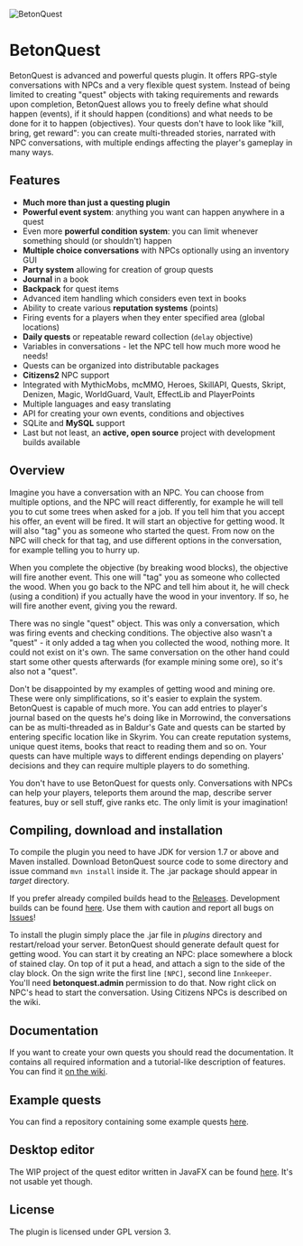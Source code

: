 ![BetonQuest](http://betonquest.betoncraft.pl/logo.png)

# BetonQuest

BetonQuest is advanced and powerful quests plugin. It offers RPG-style conversations with NPCs and a very flexible quest system. Instead of being limited to creating "quest" objects with taking requirements and rewards upon completion, BetonQuest allows you to freely define what should happen (events), if it should happen (conditions) and what needs to be done for it to happen (objectives). Your quests don't have to look like "kill, bring, get reward": you can create multi-threaded stories, narrated with NPC conversations, with multiple endings affecting the player's gameplay in many ways.

## Features

* **Much more than just a questing plugin**
* **Powerful event system**: anything you want can happen anywhere in a quest
* Even more **powerful condition system**: you can limit whenever something should (or shouldn't) happen
* **Multiple choice conversations** with NPCs optionally using an inventory GUI
* **Party system** allowing for creation of group quests
* **Journal** in a book
* **Backpack** for quest items
* Advanced item handling which considers even text in books
* Ability to create various **reputation systems** (points)
* Firing events for a players when they enter specified area (global locations)
* **Daily quests** or repeatable reward collection (`delay` objective)
* Variables in conversations - let the NPC tell how much more wood he needs!
* Quests can be organized into distributable packages
* **Citizens2** NPC support
* Integrated with MythicMobs, mcMMO, Heroes, SkillAPI, Quests, Skript, Denizen, Magic, WorldGuard, Vault, EffectLib and PlayerPoints
* Multiple languages and easy translating
* API for creating your own events, conditions and objectives
* SQLite and **MySQL** support
* Last but not least, an **active, open source** project with development builds available

## Overview

Imagine you have a conversation with an NPC. You can choose from multiple options, and the NPC will react differently, for example he will tell you to cut some trees when asked for a job. If you tell him that you accept his offer, an event will be fired. It will start an objective for getting wood. It will also "tag" you as someone who started the quest. From now on the NPC will check for that tag, and use different options in the conversation, for example telling you to hurry up.

When you complete the objective (by breaking wood blocks), the objective will fire another event. This one will "tag" you as someone who collected the wood. When you go back to the NPC and tell him about it, he will check (using a condition) if you actually have the wood in your inventory. If so, he will fire another event, giving you the reward.

There was no single "quest" object. This was only a conversation, which was firing events and checking conditions. The objective also wasn't a "quest" - it only added a tag when you collected the wood, nothing more. It could not exist on it's own. The same conversation on the other hand could start some other quests afterwards (for example mining some ore), so it's also not a "quest".

Don't be disappointed by my examples of getting wood and mining ore. These were only simplifications, so it's easier to explain the system. BetonQuest is capable of much more. You can add entries to player's journal based on the quests he's doing like in Morrowind, the conversations can be as multi-threaded as in Baldur's Gate and quests can be started by entering specific location like in Skyrim. You can create reputation systems, unique quest items, books that react to reading them and so on. Your quests can have multiple ways to different endings depending on players' decisions and they can require multiple players to do something.

You don't have to use BetonQuest for quests only. Conversations with NPCs can help your players, teleports them around the map, describe server features, buy or sell stuff, give ranks etc. The only limit is your imagination!

## Compiling, download and installation

To compile the plugin you need to have JDK for version 1.7 or above and Maven installed. Download
BetonQuest source code to some directory and issue command `mvn install`
inside it. The .jar package should appear in _target_ directory.

If you prefer already compiled builds head to the
[Releases](https://github.com/Co0sh/BetonQuest/releases).
Development builds can be found [here](http://betonquest.betoncraft.pl).
Use them with caution and report all bugs on 
[Issues](https://github.com/Co0sh/BetonQuest/issues)!

To install the plugin simply place the .jar file in _plugins_ directory and restart/reload your server.
BetonQuest should generate default quest for getting wood. You can start it by
creating an NPC: place somewhere a block of stained clay. On top of it put a
head, and attach a sign to the side of the clay block. On the sign write the first line
`[NPC]`, second line `Innkeeper`. You'll need **betonquest.admin** permission to do that. Now right
click on NPC's head to start the conversation. Using Citizens NPCs is described on the wiki.

## Documentation

If you want to create your own quests you should read the documentation.
It contains all required information and a tutorial-like description of features.
You can find it [on the wiki](https://github.com/Co0sh/BetonQuest/wiki).

## Example quests

You can find a repository containing some example quests [here](https://github.com/Co0sh/example-quests).

## Desktop editor

The WIP project of the quest editor written in JavaFX can be found [here](https://github.com/Co0sh/BetonQuest-Editor). It's not usable yet though.

## License

The plugin is licensed under GPL version 3.
